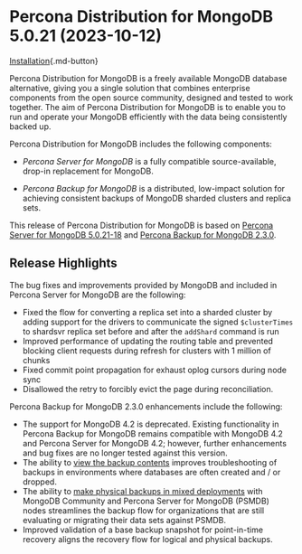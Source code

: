 # Percona Distribution for MongoDB 5.0.21 (2023-10-12)

[Installation](installation.md){.md-button}

Percona Distribution for MongoDB is a freely available MongoDB database alternative, giving you a single solution that combines enterprise components from the open source community, designed and tested to work together. The aim of Percona Distribution for MongoDB is to enable you to run and operate your
MongoDB efficiently with the data being consistently backed up.

Percona Distribution for MongoDB includes the following components:

* *Percona Server for MongoDB* is a fully compatible source-available, drop-in replacement
for MongoDB.

* *Percona Backup for MongoDB* is a distributed, low-impact solution for achieving
consistent backups of MongoDB sharded clusters and replica sets.

This release of Percona Distribution for MongoDB is based on [Percona Server for MongoDB 5.0.21-18](https://docs.percona.com/percona-server-for-mongodb/5.0/release_notes/5.0.21-18.html) and [Percona Backup for MongoDB 2.3.0](https://docs.percona.com/percona-backup-mongodb/release-notes/2.3.0.html).

## Release Highlights

The bug fixes and improvements provided by MongoDB and included in Percona Server for MongoDB are the following:

* Fixed the flow for converting a replica set into a sharded cluster by adding support for the drivers to communicate the signed `$clusterTimes` to shardsvr replica set before and after the `addShard` command is run
* Improved performance of updating the routing table and prevented blocking client requests during refresh for clusters with 1 million of chunks
* Fixed commit point propagation for exhaust oplog cursors during node sync
* Disallowed the retry to forcibly evict the page during reconciliation.

Percona Backup for MongoDB 2.3.0 enhancements include the following:

* The support for MongoDB 4.2 is deprecated. Existing functionality in Percona Backup for MongoDB remains compatible with MongoDB 4.2 and Percona Server for MongoDB 4.2; however, further enhancements and bug fixes are no longer tested against this version.
* The ability to [view the backup contents](https://docs.percona.com/percona-backup-mongodb/usage/describe-backup.html) improves troubleshooting of backups in environments where databases are often created and / or dropped. 
* The ability to [make physical backups in mixed deployments](https://docs.percona.com/percona-backup-mongodb/features/physical.html#physical-backups-in-mixed-deployments) with MongoDB Community and Percona Server for MongoDB (PSMDB) nodes streamlines the backup flow for organizations that are still evaluating or migrating their data sets against PSMDB.
* Improved validation of a base backup snapshot for point-in-time recovery aligns the recovery flow for logical and physical backups.

